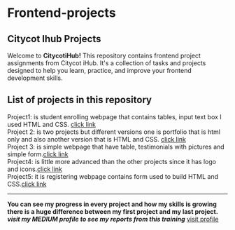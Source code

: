 # Frontend-projects
## Citycot Ihub Projects
Welcome to **CitycotiHub!** This repository contains frontend project assignments from Citycot iHub. It's a collection of tasks and projects designed to help you learn, practice, and improve your frontend development skills.
## List of projects in this repository

Project1: is student enrolling webpage that contains tables, input text box I used HTML and CSS. [click link](https://github.com/NajmaMahadAdam/citycotihub-projects/tree/main/project1)
 <br>
 Project 2: is two projects but different versions one is portfolio that is html only and also another version that is HTML and CSS. [click link](
https://github.com/NajmaMahadAdam/citycotihub-projects/tree/main/project2)
<br>
Project 3: is simple webpage that have table, testimonials with pictures and simple form.[click link](
https://github.com/NajmaMahadAdam/citycotihub-projects/tree/main/project3)
<br>
Project4: is little more advanced than the other projects since it has logo and icons.[click link](
https://github.com/NajmaMahadAdam/citycotihub-projects/tree/main/project4)
<br>
Project5: it is registering webpage contains form used to build HTML and CSS.[click link](
https://github.com/NajmaMahadAdam/citycotihub-projects/tree/main/project5)
<br>
<hr>

**You can see my progress in every project and how my skills is growing there is a huge difference between my first project and my last project.**<br>
<i>**visit my MEDIUM profile to see my reports from this training**</i> [visit profile](https://medium.com/@najmamahad88)

  
